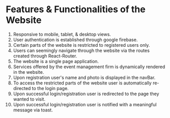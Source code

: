# Features & Functionalities of the Website

1. Responsive to mobile, tablet, & desktop views.
2. User authentication is established through google firebase.
3. Certain parts of the website is restricted to registered users only.
4. Users can seemingly navigate through the website via the routes created through React-Router.
5. The website is a single page application.
6. Services offered by the event management firm is dynamically rendered in the website.
7. Upon registration user's name and photo is displayed in the navBar.
8. To access the restricted parts of the website user is automatically re-directed to the login page.
9. Upon successful login/registration user is redirected to the page they wanted to visit.
10. Upon successful login/registration user is notified with a meaningful message via toast.
